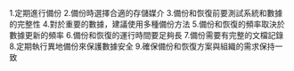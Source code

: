 1.定期進行備份
2.備份時選擇合適的存儲媒介
3.備份和恢復前要測試系統和數據的完整性
4.對於重要的數據，建議使用多種備份方法
5.備份和恢復的頻率取決於數據更新的頻率
6.備份和恢復的運行時間要足夠長
7.備份需要有完整的文檔記錄
8.定期執行異地備份來保護數據安全
9.確保備份和恢復方案與組織的需求保持一致